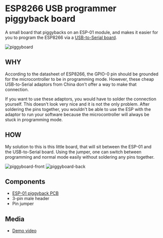 # ESP8266 USB programmer piggyback board
A small board that piggybacks on an ESP-01 module, and makes it easier for you to program the ESP8266 via a [USB-to-Serial board](https://i.imgur.com/NQs8db6.jpg).

![piggyboard](https://i.imgur.com/TKHBqHe.jpg)

## WHY
According to the datasheet of ESP8266, the GPIO-0 pin should be grounded for the microcontroller to be in programming mode. However, these cheap USB-to-Serial adaptors from China don't offer a way to make that connection.

If you want to use these adaptors, you would have to solder the connection yourself. This doesn't look very nice and it is not the only problem. After soldering the pins together, you wouldn't be able to use the ESP with the adaptor to run your software because the microcontroller will always be stuck in programming mode.

## HOW
My solution to this is this little board, that will sit between the ESP-01 and the USB-to-Serial board. Using the jumper, one can switch between programming and normal mode easily without soldering any pins together.

![piggyboard-front](https://i.imgur.com/hTqsSaa.png)
![piggyboard-back](https://i.imgur.com/F8ppUlS.png)

## Components
* [ESP-01 piggyback PCB](https://oshpark.com/shared_projects/A7Z1UCeJ)
* 3-pin male header
* Pin jumper

## Media
* [Demo video](https://youtu.be/fUgga0gxCAw)

